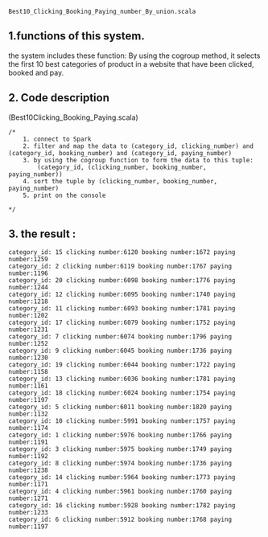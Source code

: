 `Best10_Clicking_Booking_Paying_number_By_union.scala
`
## 1.functions of this system.
the system includes these function:
By using the cogroup method, it selects the first 10 best categories of product in a website that have been clicked, booked and pay. 


## 2. Code description
(Best10Clicking_Booking_Paying.scala)
```
/*
    1. connect to Spark
    2. filter and map the data to (category_id, clicking_number) and (category_id, booking_number) and (category_id, paying_number)
    3. by using the cogroup function to form the data to this tuple:
        (category_id, (clicking_number, booking_number, paying_number))
    4. sort the tuple by (clicking_number, booking_number, paying_number)
    5. print on the console

*/
```

## 3. the result :

```
category_id: 15 clicking number:6120 booking number:1672 paying number:1259
category_id: 2 clicking number:6119 booking number:1767 paying number:1196
category_id: 20 clicking number:6098 booking number:1776 paying number:1244
category_id: 12 clicking number:6095 booking number:1740 paying number:1218
category_id: 11 clicking number:6093 booking number:1781 paying number:1202
category_id: 17 clicking number:6079 booking number:1752 paying number:1231
category_id: 7 clicking number:6074 booking number:1796 paying number:1252
category_id: 9 clicking number:6045 booking number:1736 paying number:1230
category_id: 19 clicking number:6044 booking number:1722 paying number:1158
category_id: 13 clicking number:6036 booking number:1781 paying number:1161
category_id: 18 clicking number:6024 booking number:1754 paying number:1197
category_id: 5 clicking number:6011 booking number:1820 paying number:1132
category_id: 10 clicking number:5991 booking number:1757 paying number:1174
category_id: 1 clicking number:5976 booking number:1766 paying number:1191
category_id: 3 clicking number:5975 booking number:1749 paying number:1192
category_id: 8 clicking number:5974 booking number:1736 paying number:1238
category_id: 14 clicking number:5964 booking number:1773 paying number:1171
category_id: 4 clicking number:5961 booking number:1760 paying number:1271
category_id: 16 clicking number:5928 booking number:1782 paying number:1233
category_id: 6 clicking number:5912 booking number:1768 paying number:1197

```

